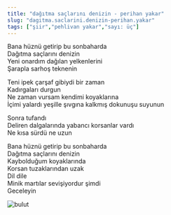 ```yaml
---
title: "dağıtma saçlarını denizin - perihan yakar"
slug: "dagitma.saclarini.denizin-perihan.yakar"
tags: ["şiir","pehlivan yakar","sayı: üç"]
---
```

Bana hüznü getirip bu sonbaharda\
Dağıtma saçlarını denizin\
Yeni onardım dağılan yelkenlerini\
Şarapla sarhoş teknenin

Teni ipek çarşaf gibiydi bir zaman\
Kadırgaları durgun\
Ne zaman vursam kendimi koyaklarına\
İçimi yalardı yeşille şıvgına kalkmış dokunuşu suyunun

Sonra tufandı\
Deliren dalgalarında yabancı korsanlar vardı\
Ne kısa sürdü ne uzun

Bana hüznü getirip bu sonbaharda\
Dağıtma saçlarını denizin\
Kaybolduğum koyaklarında\
Korsan tuzaklarından uzak\
Dil dile\
Minik martılar sevişiyordur şimdi\
Geceleyin


![bulut](/img/ky03_19b.medium.jpg)